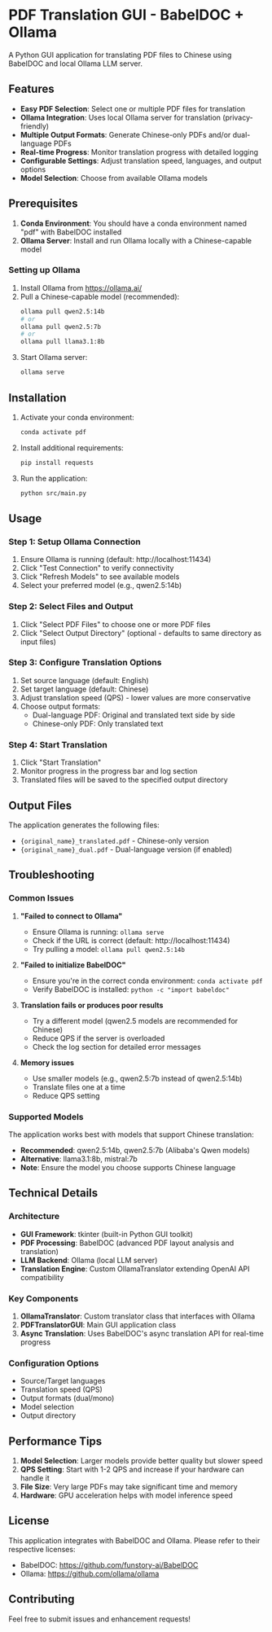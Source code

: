 # PDF Translation GUI - BabelDOC + Ollama

A Python GUI application for translating PDF files to Chinese using BabelDOC and local Ollama LLM server.

## Features

- **Easy PDF Selection**: Select one or multiple PDF files for translation
- **Ollama Integration**: Uses local Ollama server for translation (privacy-friendly)
- **Multiple Output Formats**: Generate Chinese-only PDFs and/or dual-language PDFs
- **Real-time Progress**: Monitor translation progress with detailed logging
- **Configurable Settings**: Adjust translation speed, languages, and output options
- **Model Selection**: Choose from available Ollama models

## Prerequisites

1. **Conda Environment**: You should have a conda environment named "pdf" with BabelDOC installed
2. **Ollama Server**: Install and run Ollama locally with a Chinese-capable model

### Setting up Ollama

1. Install Ollama from https://ollama.ai/
2. Pull a Chinese-capable model (recommended):
   ```bash
   ollama pull qwen2.5:14b
   # or
   ollama pull qwen2.5:7b
   # or
   ollama pull llama3.1:8b
   ```
3. Start Ollama server:
   ```bash
   ollama serve
   ```

## Installation

1. Activate your conda environment:
   ```bash
   conda activate pdf
   ```

2. Install additional requirements:
   ```bash
   pip install requests
   ```

3. Run the application:
   ```bash
   python src/main.py
   ```

## Usage

### Step 1: Setup Ollama Connection
1. Ensure Ollama is running (default: http://localhost:11434)
2. Click "Test Connection" to verify connectivity
3. Click "Refresh Models" to see available models
4. Select your preferred model (e.g., qwen2.5:14b)

### Step 2: Select Files and Output
1. Click "Select PDF Files" to choose one or more PDF files
2. Click "Select Output Directory" (optional - defaults to same directory as input files)

### Step 3: Configure Translation Options
1. Set source language (default: English)
2. Set target language (default: Chinese)
3. Adjust translation speed (QPS) - lower values are more conservative
4. Choose output formats:
   - Dual-language PDF: Original and translated text side by side
   - Chinese-only PDF: Only translated text

### Step 4: Start Translation
1. Click "Start Translation"
2. Monitor progress in the progress bar and log section
3. Translated files will be saved to the specified output directory

## Output Files

The application generates the following files:
- `{original_name}_translated.pdf` - Chinese-only version
- `{original_name}_dual.pdf` - Dual-language version (if enabled)

## Troubleshooting

### Common Issues

1. **"Failed to connect to Ollama"**
   - Ensure Ollama is running: `ollama serve`
   - Check if the URL is correct (default: http://localhost:11434)
   - Try pulling a model: `ollama pull qwen2.5:14b`

2. **"Failed to initialize BabelDOC"**
   - Ensure you're in the correct conda environment: `conda activate pdf`
   - Verify BabelDOC is installed: `python -c "import babeldoc"`

3. **Translation fails or produces poor results**
   - Try a different model (qwen2.5 models are recommended for Chinese)
   - Reduce QPS if the server is overloaded
   - Check the log section for detailed error messages

4. **Memory issues**
   - Use smaller models (e.g., qwen2.5:7b instead of qwen2.5:14b)
   - Translate files one at a time
   - Reduce QPS setting

### Supported Models

The application works best with models that support Chinese translation:
- **Recommended**: qwen2.5:14b, qwen2.5:7b (Alibaba's Qwen models)
- **Alternative**: llama3.1:8b, mistral:7b
- **Note**: Ensure the model you choose supports Chinese language

## Technical Details

### Architecture
- **GUI Framework**: tkinter (built-in Python GUI toolkit)
- **PDF Processing**: BabelDOC (advanced PDF layout analysis and translation)
- **LLM Backend**: Ollama (local LLM server)
- **Translation Engine**: Custom OllamaTranslator extending OpenAI API compatibility

### Key Components
1. **OllamaTranslator**: Custom translator class that interfaces with Ollama
2. **PDFTranslatorGUI**: Main GUI application class
3. **Async Translation**: Uses BabelDOC's async translation API for real-time progress

### Configuration Options
- Source/Target languages
- Translation speed (QPS)
- Output formats (dual/mono)
- Model selection
- Output directory

## Performance Tips

1. **Model Selection**: Larger models provide better quality but slower speed
2. **QPS Setting**: Start with 1-2 QPS and increase if your hardware can handle it
3. **File Size**: Very large PDFs may take significant time and memory
4. **Hardware**: GPU acceleration helps with model inference speed

## License

This application integrates with BabelDOC and Ollama. Please refer to their respective licenses:
- BabelDOC: https://github.com/funstory-ai/BabelDOC
- Ollama: https://github.com/ollama/ollama

## Contributing

Feel free to submit issues and enhancement requests!
